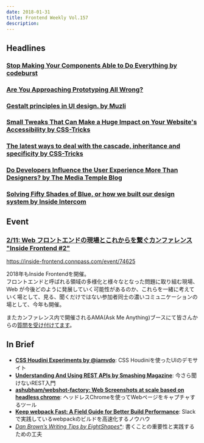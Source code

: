 ```yaml
---
date: 2018-01-31
title: Frontend Weekly Vol.157
description: 
---
```


## Headlines

### [Stop Making Your Components Able to Do Everything by codeburst](https://codeburst.io/stop-making-your-components-able-to-do-everything-9dbad62b1c0)


### [Are You Approaching Prototyping All Wrong?](https://boagworld.com/usability/approaching-prototyping-wrong/)


### [Gestalt principles in UI design. by Muzli](https://medium.muz.li/gestalt-principles-in-ui-design-6b75a41e9965)


### [Small Tweaks That Can Make a Huge Impact on Your Website's Accessibility by CSS-Tricks](https://css-tricks.com/small-tweaks-can-make-huge-impact-websites-accessibility/)


### [The latest ways to deal with the cascade, inheritance and specificity by CSS-Tricks](https://css-tricks.com/latest-ways-deal-cascade-inheritance-specificity/)


### [Do Developers Influence the User Experience More Than Designers? by The Media Temple Blog](http://mediatemple.net/blog/tips/developers-influence-user-experience-designers/)


### [Solving Fifty Shades of Blue, or how we built our design system by Inside Intercom](https://blog.intercom.com/solving-fifty-shades-blue-built-design-system/)

## Event

### [2/11: Web フロントエンドの現場とこれからを繋ぐカンファレンス "Inside Frontend #2"](https://inside-frontend.connpass.com/event/74625)

https://inside-frontend.connpass.com/event/74625

2018年もInside Frontendを開催。  
フロントエンドと呼ばれる領域の多様化と様々なとなった問題に取り組む現場、Web が今後どのように発展していく可能性があるのか、これらを一緒に考えていく場として、見る、聞くだけではない参加者同士の濃いコミュニケーションの場として、今年も開催。

またカンファレンス内で開催されるAMA(Ask Me Anything)ブースにて皆さんからの[質問を受け付けてます](https://github.com/insidefrontend/issue2-ama)。

## In Brief

- [**CSS Houdini Experiments by @iamvdo**](https://lab.iamvdo.me/houdini/): CSS Houdiniを使ったUIのデモサイト
- [**Understanding And Using REST APIs by Smashing Magazine**](https://www.smashingmagazine.com/2018/01/understanding-using-rest-api/): 今さら聞けないREST入門
- [**ashubham/webshot-factory: Web Screenshots at scale based on headless chrome**](https://github.com/ashubham/webshot-factory): ヘッドレスChromeを使ってWebページをキャプチャするツール
- [**Keep webpack Fast: A Field Guide for Better Build Performance**](https://slack.engineering/keep-webpack-fast-a-field-guide-for-better-build-performance-f56a5995e8f1): Slackで実践しているwebpackのビルドを高速化するノウハウ
- [**Dan Brown’s Writing Tips* by EightShapes**](https://medium.com/eightshapes-llc/dan-browns-writing-tips-2c5efb7a9cfa): 書くことの重要性と実践するための工夫
